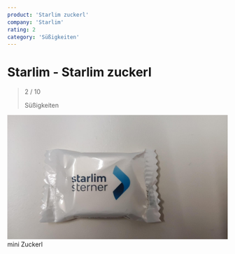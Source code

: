 ```yaml
---
product: 'Starlim zuckerl'
company: 'Starlim'
rating: 2
category: 'Süßigkeiten'
---
```


# Starlim - Starlim zuckerl
>
> 2 / 10
>
> Süßigkeiten

![Starlim zuckerl](./assets/starlim-starlim-zuckerl-8eb7c990-51fd-48f8-8126-ad55c7007789.jpg)
mini Zuckerl
